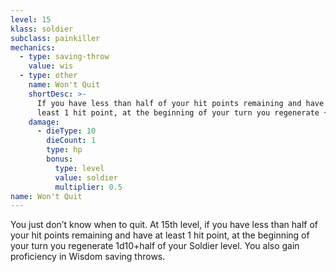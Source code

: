 ```yaml
---
level: 15
klass: soldier
subclass: painkiller
mechanics:
  - type: saving-throw
    value: wis
  - type: other
    name: Won't Quit
    shortDesc: >-
      If you have less than half of your hit points remaining and have at
      least 1 hit point, at the beginning of your turn you regenerate {{ damage }}.
    damage:
      - dieType: 10
        dieCount: 1
        type: hp
        bonus:
          type: level
          value: soldier
          multiplier: 0.5
name: Won't Quit
---
```

You just don’t know when to quit. At 15th level, if you have less than half of your hit points remaining and have at
least 1 hit point, at the beginning of your turn you regenerate 1d10+half of your Soldier level.
You also gain proficiency in Wisdom saving throws.
